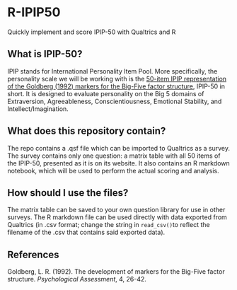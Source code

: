 # R-IPIP50
Quickly implement and score IPIP-50 with Qualtrics and R

## What is IPIP-50?
IPIP stands for International Personality Item Pool. More specifically, the personality scale we will be working with is the [50-item IPIP representation of the Goldberg (1992) markers for the Big-Five factor structure](https://ipip.ori.org/New_IPIP-50-item-scale.htm), IPIP-50 in short. It is designed to evaluate personality on the Big 5 domains of Extraversion, Agreeableness, Conscientiousness, Emotional Stability, and Intellect/Imagination. 

## What does this repository contain?
The repo contains a .qsf file which can be imported to Qualtrics as a survey. The survey contains only one question: a matrix table with all 50 items of the IPIP-50, presented as it is on its website. It also contains an R markdown notebook, which will be used to perform the actual scoring and analysis. 

## How should I use the files?
The matrix table can be saved to your own question library for use in other surveys. The R markdown file can be used directly with data exported from Qualtrics (in .csv format; change the string in `read_csv()`to reflect the filename of the .csv that contains said exported data). 

## References 
Goldberg, L. R. (1992). The development of markers for the Big-Five factor structure. *Psychological Assessment*, 4, 26-42.
